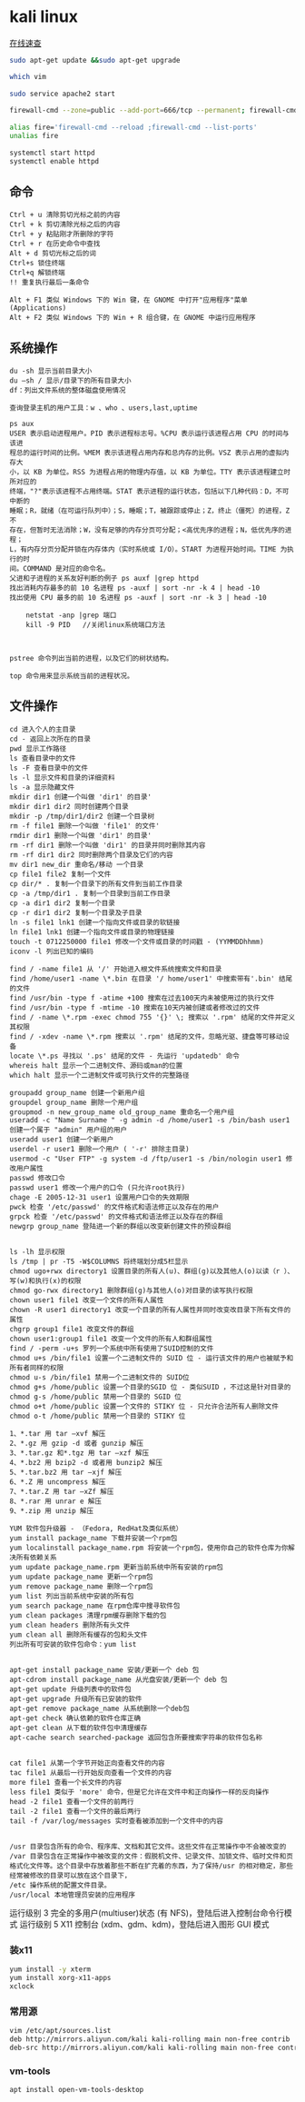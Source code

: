 # kali linux

[在线速查](https://www.fujieace.com/linux/man/china-man.html)

```sh
sudo apt-get update &&sudo apt-get upgrade

which vim
	
sudo service apache2 start
	
firewall-cmd --zone=public --add-port=666/tcp --permanent; firewall-cmd --reload ;firewall-cmd --list-ports
	
alias fire='firewall-cmd --reload ;firewall-cmd --list-ports'
unalias fire
	
systemctl start httpd
systemctl enable httpd 
```

## 命令

```
Ctrl + u 清除剪切光标之前的内容
Ctrl + k 剪切清除光标之后的内容
Ctrl + y 粘贴刚才所删除的字符
Ctrl + r 在历史命令中查找
Alt + d 剪切光标之后的词
Ctrl+s 锁住终端
Ctrl+q 解锁终端
!! 重复执行最后一条命令

Alt + F1 类似 Windows 下的 Win 键，在 GNOME 中打开"应用程序"菜单(Applications)
Alt + F2 类似 Windows 下的 Win + R 组合键，在 GNOME 中运行应用程序
```

## 系统操作

```
du -sh 显示当前目录大小
du –sh / 显示/目录下的所有目录大小
df：列出文件系统的整体磁盘使用情况

查询登录主机的用户工具：w 、who 、users,last,uptime

ps aux
USER 表示启动进程用户。PID 表示进程标志号。%CPU 表示运行该进程占用 CPU 的时间与该进
程总的运行时间的比例。%MEM 表示该进程占用内存和总内存的比例。VSZ 表示占用的虚拟内存大
小，以 KB 为单位。RSS 为进程占用的物理内存值，以 KB 为单位。TTY 表示该进程建立时所对应的
终端，"?"表示该进程不占用终端。STAT 表示进程的运行状态，包括以下几种代码：D，不可中断的
睡眠；R，就绪（在可运行队列中）；S，睡眠；T，被跟踪或停止；Z，终止（僵死）的进程，Z 不
存在，但暂时无法消除；W，没有足够的内存分页可分配；<高优先序的进程；N，低优先序的进程；
L，有内存分页分配并锁在内存体内（实时系统或 I/O）。START 为进程开始时间。TIME 为执行的时
间。COMMAND 是对应的命令名。
父进和子进程的关系友好判断的例子 ps auxf |grep httpd
找出消耗内存最多的前 10 名进程 ps -auxf | sort -nr -k 4 | head -10 
找出使用 CPU 最多的前 10 名进程 ps -auxf | sort -nr -k 3 | head -10

	netstat -anp |grep 端口
	kill -9 PID   //关闭linux系统端口方法



pstree 命令列出当前的进程，以及它们的树状结构。

top 命令用来显示系统当前的进程状况。
```

##  文件操作

```
cd 进入个人的主目录 
cd - 返回上次所在的目录 
pwd 显示工作路径 
ls 查看目录中的文件 
ls -F 查看目录中的文件 
ls -l 显示文件和目录的详细资料 
ls -a 显示隐藏文件 
mkdir dir1 创建一个叫做 'dir1' 的目录' 
mkdir dir1 dir2 同时创建两个目录 
mkdir -p /tmp/dir1/dir2 创建一个目录树 
rm -f file1 删除一个叫做 'file1' 的文件' 
rmdir dir1 删除一个叫做 'dir1' 的目录' 
rm -rf dir1 删除一个叫做 'dir1' 的目录并同时删除其内容 
rm -rf dir1 dir2 同时删除两个目录及它们的内容 
mv dir1 new_dir 重命名/移动 一个目录 
cp file1 file2 复制一个文件 
cp dir/* . 复制一个目录下的所有文件到当前工作目录 
cp -a /tmp/dir1 . 复制一个目录到当前工作目录 
cp -a dir1 dir2 复制一个目录 
cp -r dir1 dir2 复制一个目录及子目录
ln -s file1 lnk1 创建一个指向文件或目录的软链接 
ln file1 lnk1 创建一个指向文件或目录的物理链接 
touch -t 0712250000 file1 修改一个文件或目录的时间戳 - (YYMMDDhhmm) 
iconv -l 列出已知的编码 

find / -name file1 从 '/' 开始进入根文件系统搜索文件和目录 
find /home/user1 -name \*.bin 在目录 '/ home/user1' 中搜索带有'.bin' 结尾的文件 
find /usr/bin -type f -atime +100 搜索在过去100天内未被使用过的执行文件 
find /usr/bin -type f -mtime -10 搜索在10天内被创建或者修改过的文件 
find / -name \*.rpm -exec chmod 755 '{}' \; 搜索以 '.rpm' 结尾的文件并定义其权限 
find / -xdev -name \*.rpm 搜索以 '.rpm' 结尾的文件，忽略光驱、捷盘等可移动设备 
locate \*.ps 寻找以 '.ps' 结尾的文件 - 先运行 'updatedb' 命令 
whereis halt 显示一个二进制文件、源码或man的位置 
which halt 显示一个二进制文件或可执行文件的完整路径 
```






	groupadd group_name 创建一个新用户组 
	groupdel group_name 删除一个用户组 
	groupmod -n new_group_name old_group_name 重命名一个用户组 
	useradd -c "Name Surname " -g admin -d /home/user1 -s /bin/bash user1 创建一个属于 "admin" 用户组的用户 
	useradd user1 创建一个新用户 
	userdel -r user1 删除一个用户 ( '-r' 排除主目录) 
	usermod -c "User FTP" -g system -d /ftp/user1 -s /bin/nologin user1 修改用户属性 
	passwd 修改口令 
	passwd user1 修改一个用户的口令 (只允许root执行) 
	chage -E 2005-12-31 user1 设置用户口令的失效期限 
	pwck 检查 '/etc/passwd' 的文件格式和语法修正以及存在的用户 
	grpck 检查 '/etc/passwd' 的文件格式和语法修正以及存在的群组 
	newgrp group_name 登陆进一个新的群组以改变新创建文件的预设群组 


	ls -lh 显示权限 
	ls /tmp | pr -T5 -W$COLUMNS 将终端划分成5栏显示 
	chmod ugo+rwx directory1 设置目录的所有人(u)、群组(g)以及其他人(o)以读（r ）、写(w)和执行(x)的权限 
	chmod go-rwx directory1 删除群组(g)与其他人(o)对目录的读写执行权限 
	chown user1 file1 改变一个文件的所有人属性 
	chown -R user1 directory1 改变一个目录的所有人属性并同时改变改目录下所有文件的属性 
	chgrp group1 file1 改变文件的群组 
	chown user1:group1 file1 改变一个文件的所有人和群组属性 
	find / -perm -u+s 罗列一个系统中所有使用了SUID控制的文件 
	chmod u+s /bin/file1 设置一个二进制文件的 SUID 位 - 运行该文件的用户也被赋予和所有者同样的权限 
	chmod u-s /bin/file1 禁用一个二进制文件的 SUID位 
	chmod g+s /home/public 设置一个目录的SGID 位 - 类似SUID ，不过这是针对目录的 
	chmod g-s /home/public 禁用一个目录的 SGID 位 
	chmod o+t /home/public 设置一个文件的 STIKY 位 - 只允许合法所有人删除文件 
	chmod o-t /home/public 禁用一个目录的 STIKY 位 
```	
1、*.tar 用 tar –xvf 解压
2、*.gz 用 gzip -d 或者 gunzip 解压
3、*.tar.gz 和*.tgz 用 tar –xzf 解压
4、*.bz2 用 bzip2 -d 或者用 bunzip2 解压
5、*.tar.bz2 用 tar –xjf 解压
6、*.Z 用 uncompress 解压
7、*.tar.Z 用 tar –xZf 解压
8、*.rar 用 unrar e 解压
9、*.zip 用 unzip 解压
```

	YUM 软件包升级器 - （Fedora, RedHat及类似系统） 
	yum install package_name 下载并安装一个rpm包 
	yum localinstall package_name.rpm 将安装一个rpm包，使用你自己的软件仓库为你解决所有依赖关系 
	yum update package_name.rpm 更新当前系统中所有安装的rpm包 
	yum update package_name 更新一个rpm包 
	yum remove package_name 删除一个rpm包 
	yum list 列出当前系统中安装的所有包 
	yum search package_name 在rpm仓库中搜寻软件包 
	yum clean packages 清理rpm缓存删除下载的包 
	yum clean headers 删除所有头文件 
	yum clean all 删除所有缓存的包和头文件 
	列出所有可安装的软件包命令：yum list


	apt-get install package_name 安装/更新一个 deb 包 
	apt-cdrom install package_name 从光盘安装/更新一个 deb 包 
	apt-get update 升级列表中的软件包 
	apt-get upgrade 升级所有已安装的软件 
	apt-get remove package_name 从系统删除一个deb包 
	apt-get check 确认依赖的软件仓库正确 
	apt-get clean 从下载的软件包中清理缓存 
	apt-cache search searched-package 返回包含所要搜索字符串的软件包名称 


	cat file1 从第一个字节开始正向查看文件的内容 
	tac file1 从最后一行开始反向查看一个文件的内容 
	more file1 查看一个长文件的内容 
	less file1 类似于 'more' 命令，但是它允许在文件中和正向操作一样的反向操作 
	head -2 file1 查看一个文件的前两行 
	tail -2 file1 查看一个文件的最后两行 
	tail -f /var/log/messages 实时查看被添加到一个文件中的内容 


	/usr 目录包含所有的命令、程序库、文档和其它文件。这些文件在正常操作中不会被改变的
	/var 目录包含在正常操作中被改变的文件：假脱机文件、记录文件、加锁文件、临时文件和页格式化文件等。这个目录中存放着那些不断在扩充着的东西，为了保持/usr 的相对稳定，那些经常被修改的目录可以放在这个目录下，
	/etc 操作系统的配置文件目录。
	/usr/local 本地管理员安装的应用程序


 运行级别 3 完全的多用户(multiuser)状态 (有 NFS)，登陆后进入控制台命令行模式
 运行级别 5 X11 控制台 (xdm、gdm、kdm)，登陆后进入图形 GUI 模式
 
### 装x11
```sh
yum install -y xterm
yum install xorg-x11-apps
xclock
```
### 常用源
```sh
vim /etc/apt/sources.list
deb http://mirrors.aliyun.com/kali kali-rolling main non-free contrib
deb-src http://mirrors.aliyun.com/kali kali-rolling main non-free contrib
```
### vm-tools                                        
`apt install open-vm-tools-desktop`



​	